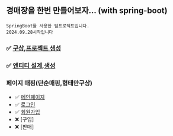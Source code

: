 ## 경매장을 한번 만들어보자... (with spring-boot)
    SpringBoot를 사용한 텀프로젝트입니다.
    2024.09.28시작입니다


### ✅ [구상,프로젝트 생성](https://asa9874.tistory.com/446)
### ✅ [엔티티 설계,생성](https://asa9874.tistory.com/463)

### 페이지 매핑(단순매핑,형태만구상)
- ✅ [메인페이지](https://asa9874.tistory.com/468)
- ✅ [로그인](https://asa9874.tistory.com/468)
- ✅ [회원가입](https://asa9874.tistory.com/468)
- ❌ [구입]
- ❌ [판매]

